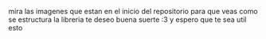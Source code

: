 mira las imagenes que estan en el inicio del repositorio para que veas como se estructura la libreria te deseo buena suerte :3 y espero que te sea util esto
